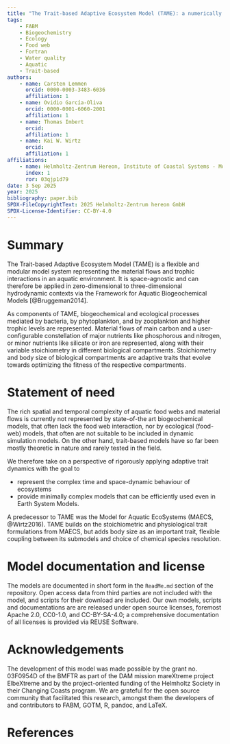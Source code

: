 ```yaml
---
title: "The Trait-based Adaptive Ecosystem Model (TAME): a numerically efficient and biologically rich suite of ecological and biogeochemical models"
tags:
    - FABM
    - Biogeochemistry
    - Ecology
    - Food web
    - Fortran
    - Water quality
    - Aquatic
    - Trait-based
authors:
    - name: Carsten Lemmen
      orcid: 0000-0003-3483-6036
      affiliation: 1
    - name: Ovidio García-Oliva
      orcid: 0000-0001-6060-2001
      affiliation: 1
    - name: Thomas Imbert
      orcid:
      affiliation: 1
    - name: Kai W. Wirtz
      orcid:
      affiliation: 1
affiliations:
    - name: Helmholtz-Zentrum Hereon, Institute of Coastal Systems - Modeling and Analysis, Germany, ovidio.garcia@hereon.de
      index: 1
      ror: 03qjp1d79
date: 3 Sep 2025
year: 2025
bibliography: paper.bib
SPDX-FileCopyrightText: 2025 Helmholtz-Zentrum hereon GmbH
SPDX-License-Identifier: CC-BY-4.0
---
```


# Summary

The Trait-based Adaptive Ecosystem Model (TAME) is a flexible and modular model system representing the material flows and trophic interactions in an aquatic environment.  It is space-agnostic and can therefore be applied in zero-dimensional to three-dimensional hydrodynamic contexts via the Framework for Aquatic Biogeochemical Models [@Bruggeman2014].

As components of TAME, biogeochemical and ecological processes mediated by bacteria, by phytoplankton, and by zooplankton and higher trophic levels are represented.  Material flows of main carbon and a user-configurable constellation of major nutrients like phosphorous and nitrogen, or minor nutrients like silicate or iron are represented, along with their variable stoichiometry in different biological compartments.
Stoichiometry and body size of biological compartments are adaptive traits that evolve towards optimizing the fitness of the respective compartments.

# Statement of need

The rich spatial and temporal complexity of aquatic food webs and material flows is currently not represented by state-of-the art biogeochemical models, that often lack the food web interaction, nor by ecological (food-web) models, that often are not suitable to be included in dynamic simulation models.  On the other hand, trait-based models have so far been mostly theoretic in nature and rarely tested in the field.

We therefore take on a perspective of rigorously applying adaptive trait dynamics with the goal to
* represent the complex time and space-dynamic behaviour of ecosystems
* provide minimally complex models that can be efficiently used even in Earth System Models.

A predecessor to TAME was the Model for Aquatic EcoSystems (MAECS, @Wirtz2016).  TAME builds on the stoichiometric and physiological trait formulations from MAECS, but adds body size as an important trait, flexible coupling between its submodels and choice of chemical species resolution.


# Model documentation and license

The models are documented in short form in the `ReadMe.md` section of the repository.
Open access data from third parties are not included with the model, and scripts for their download are included.
Our own models, scripts and documentations are are released under open source licenses, foremost Apache 2.0, CC0-1.0, and CC-BY-SA-4.0; a comprehensive documentation of all licenses is provided via REUSE Software.

# Acknowledgements

The development of this model was made possible by the grant no. 03F0954D of the BMFTR as part of the DAM mission mareXtreme project ElbeXtreme and by the project-oriented funding of the Helmholtz Society in their Changing Coasts program. We are grateful for the open source community that facilitated this research, amongst them the developers of and contributors to FABM, GOTM, R, pandoc, and LaTeX.

# References
